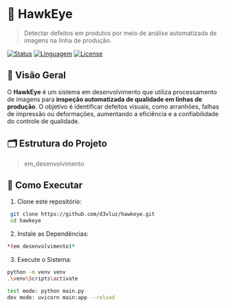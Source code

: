 # 🦅 HawkEye

> Detectar defeitos em produtos por meio de análise automatizada de imagens na linha de produção.

[![Status](https://img.shields.io/badge/status-work_in_progress-orange)](#) 
[![Linguagem](https://img.shields.io/badge/language-python_3.11-blue)](#)
[![License](https://img.shields.io/badge/license-MIT-green)](#)

## 📌 Visão Geral
O **HawkEye** é um sistema em desenvolvimento que utiliza processamento de imagens para **inspeção automatizada de qualidade em linhas de produção**. O objetivo é identificar defeitos visuais, como arranhões, falhas de impressão ou deformações, aumentando a eficiência e a confiabilidade do controle de qualidade.

## 🗂 Estrutura do Projeto
> em_desenvolvimento

## 🚀 Como Executar
1. Clone este repositório:
  ```bash
   git clone https://github.com/d3vluz/hawkeye.git
   cd hawkeye
   ```

2. Instale as Dependências:
  ```bash
  *(em desenvolvimento)*
  ```

3. Execute o Sistema:
  ```bash
  python -m venv venv
  .\venv\Scripts\activate

  test mode: python main.py
  dev mode: uvicorn main:app --reload
   ```
